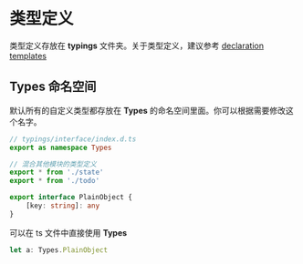 # 类型定义
类型定义存放在 **typings** 文件夹。关于类型定义，建议参考 [declaration templates](https://www.typescriptlang.org/docs/handbook/declaration-files/templates.html)


## Types 命名空间
默认所有的自定义类型都存放在 **Types** 的命名空间里面。你可以根据需要修改这个名字。

```typescript
// typings/interface/index.d.ts
export as namespace Types

// 混合其他模块的类型定义
export * from './state'
export * from './todo'

export interface PlainObject {
    [key: string]: any
}
```

可以在 ts 文件中直接使用 **Types**

```typescript
let a: Types.PlainObject
```